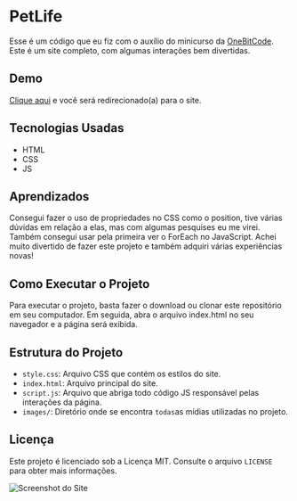 # PetLife

Esse é um código que eu fiz com o auxílio do minicurso da [OneBitCode](https://www.onebitcode.com/minicurso). Este é um site completo, com algumas interações bem divertidas.

## Demo

[Clique aqui](https://allan-neves.github.io/PetLife/) e você será redirecionado(a) para o site.

## Tecnologias Usadas

- HTML
- CSS
- JS

## Aprendizados

Consegui fazer o uso de propriedades no CSS como o position, tive várias dúvidas em relação a elas, mas com algumas pesquises eu me virei. Também consegui usar pela primeira ver o ForEach no JavaScript. Achei muito divertido de fazer este projeto e também adquiri várias experiências novas!

## Como Executar o Projeto

Para executar o projeto, basta fazer o download ou clonar este repositório em seu computador. Em seguida, abra o arquivo index.html no seu navegador e a página será exibida.

## Estrutura do Projeto

- `style.css`: Arquivo CSS que contém os estilos do site.
- `index.html`: Arquivo principal do site.
- `script.js`: Arquivo que abriga todo código JS responsável pelas interações da página.
- `images/`: Diretório onde se encontra `todas`as mídias utilizadas no projeto.

## Licença

Este projeto é licenciado sob a Licença MIT. Consulte o arquivo `LICENSE` para obter mais informações.

![Screenshot do Site](https://imgur.com/OSPOs7R.png)






